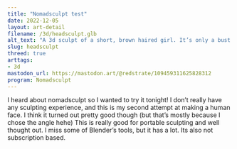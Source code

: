 ```yaml
---
title: "Nomadsculpt test"
date: 2022-12-05
layout: art-detail
filename: /3d/headsculpt.glb
alt_text: "A 3d sculpt of a short, brown haired girl. It’s only a bust."
slug: headsculpt
threed: true
arttags:
- 3d
mastodon_url: https://mastodon.art/@redstrate/109459311625828312
program: Nomadsculpt
---
```

I heard about nomadsculpt so I wanted to try it tonight!
I don’t really have any sculpting experience, and this is my second attempt at making a human face. I think it turned out pretty good though (but that’s mostly because I chose the angle hehe)
This is really good for portable sculpting and well thought out. I miss some of Blender’s tools, but it has a lot. Its also not subscription based.
